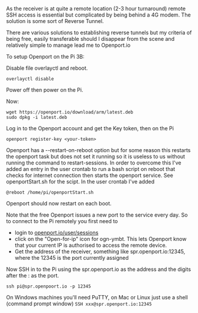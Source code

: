As the receiver is at quite a remote location (2-3 hour turnaround) remote SSH access is essential but complicated by being behind a 4G modem. The solution is some sort of Reverse Tunnel.

There are various solutions to establishing reverse tunnels but my criteria of being free, easily transferable should I disappear from the scene and relatively simple to manage lead me to Openport.io

To setup Openport on the Pi 3B:

Disable file overlayctl and reboot.
```
overlayctl disable
```
Power off then power on the Pi.

Now: 
```
wget https://openport.io/download/arm/latest.deb
sudo dpkg -i latest.deb
```
Log in to the Openport account and get the Key token, then on the Pi
```
openport register-key <your-token>
```

Openport has a --restart-on-reboot option but for some reason this restarts the openport task but does not set it running so it is useless to us without running the command to restart-sessions.
In order to overcome this I've added an entry in the user crontab to run a bash script on reboot that checks for internet connection then starts the openport service.
See openportStart.sh for the scipt.
In the user crontab I've added
```
@reboot /home/pi/openportStart.sh
````

Openport should now restart on each boot.

Note that the free Openport issues a new port to the service every day. So to connect to the Pi remotely you first need to 
* login to [openport.io/user/sessions](https://openport.io/user/sessions)
* click on the "Open-for-ip" icon for ogn-ymbt. This lets Openport know that your current IP is authorised to access the remote device.
* Get the address of the receiver, something like spr.openport.io:12345, where the 12345 is the port currently assigned

Now SSH in to the Pi using the spr.openport.io as the address and the digits after the : as the port.
```
ssh pi@spr.openpoort.io -p 12345
```

On Windows machines you'll need PuTTY, on Mac or Linux just use a shell (command prompt window) `SSH xxx@spr.openport.io:12345`
